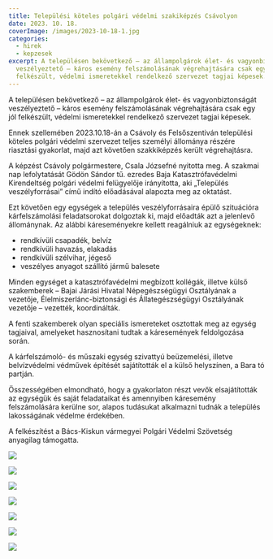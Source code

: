 ```yaml
---
title: Települési köteles polgári védelmi szakiképzés Csávolyon
date: 2023. 10. 18.
coverImage: /images/2023-10-18-1.jpg
categories:
  - hirek
  - kepzesek
excerpt: A településen bekövetkező – az állampolgárok élet- és vagyonbiztonságát
  veszélyeztető – káros esemény felszámolásának végrehajtására csak egy jól
  felkészült, védelmi ismeretekkel rendelkező szervezet tagjai képesek.
---
```

A településen bekövetkező – az állampolgárok élet- és vagyonbiztonságát veszélyeztető – káros esemény felszámolásának végrehajtására csak egy jól felkészült, védelmi ismeretekkel rendelkező szervezet tagjai képesek.

Ennek szellemében 2023.10.18-án a Csávoly és Felsőszentiván települési köteles polgári védelmi szervezet teljes személyi állománya részére riasztási gyakorlat, majd azt követően szakkiképzés került végrehajtásra. 

A képzést Csávoly polgármestere, Csala Józsefné nyitotta meg. A szakmai nap lefolytatását Gödön Sándor tű. ezredes Baja Katasztrófavédelmi Kirendeltség polgári védelmi felügyelője irányította, aki „Település veszélyforrásai” című indító előadásával alapozta meg az oktatást.

Ezt követően egy egységek a település veszélyforrásaira épülő szituációra  kárfelszámolási feladatsorokat dolgoztak ki, majd előadták azt a jelenlevő állománynak. Az alábbi káreseményekre kellett reagálniuk az egységeknek:

* rendkívüli csapadék, belvíz
* rendkívüli havazás, elakadás
* rendkívüli szélvihar, jégeső
* veszélyes anyagot szállító jármű balesete

Minden egységet a katasztrófavédelmi megbízott kollégák, illetve külső szakemberek – Bajai Járási Hivatal Népegészségügyi Osztályának a vezetője, Élelmiszerlánc-biztonsági és Állategészségügyi Osztályának vezetője – vezették, koordinálták.

A fenti szakemberek olyan speciális ismereteket osztottak meg az egység tagjaival, amelyeket hasznosítani tudtak a káresemények feldolgozása során.

A kárfelszámoló- és műszaki egység szivattyú beüzemelési, illetve belvízvédelmi védművek építését sajátították el a külső helyszínen, a Bara tó partján.

Összességében elmondható, hogy a gyakorlaton részt vevők elsajátították az egységük és saját feladataikat és amennyiben káresemény felszámolására kerülne sor, alapos tudásukat alkalmazni tudnák a település lakosságának védelme érdekében.

A felkészítést a Bács-Kiskun vármegyei Polgári Védelmi Szövetség anyagilag támogatta.

![](/images/2023-10-18-2.jpg)

![](/images/2023-10-18-3.jpg)

![](/images/2023-10-18-4.jpg)

![](/images/2023-10-18-5.jpg)

![](/images/2023-10-18-6.jpg)

![](/images/2023-10-18-7.jpg)

![](/images/2023-10-18-8.jpg)
